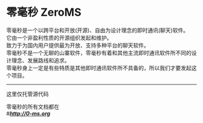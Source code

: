 零毫秒 ZeroMS
==========

零毫秒是一个以跨平台和开放(开源)、自由为设计理念的即时通讯(聊天)软件。    
它由一个非盈利性质的开源组织发起和维护。    
致力于为国内用户提供最为开放、支持多种平台的聊天软件。    
零毫秒不是一个无聊的山寨软件，零毫秒有着和其他主流即时通讯软件所不同的设计理念、发展路线和追求。    
零毫秒身上一定是有些特质是其他即时通讯软件所不具备的，所以我们才要发起这个项目。  

***
  
这里仅托管源代码  
  
零毫秒的所有文档都在  
#***http://0-ms.org***  
